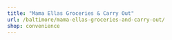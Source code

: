 ```yaml
---
title: "Mama Ellas Groceries & Carry Out"
url: /baltimore/mama-ellas-groceries-and-carry-out/
shop: convenience
---
```

